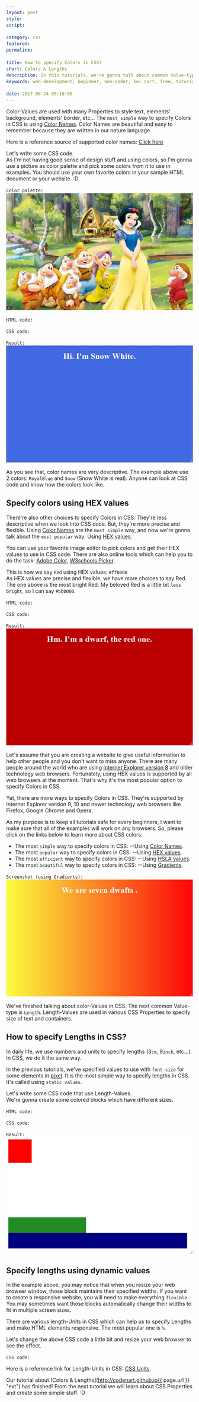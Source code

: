 ```yaml
---
layout: post
style:
script:

category: css
featured:
permalink:

title: How to specify Colors in CSS?
short: Colors & Lengths
description: In this tutorials, we're gonna talk about common Value-types in CSS. <br>Everyone of us loves colors in our own perspective. <br>So, let's start with CSS Colors. <i class="fa fa-heart"></i>
keywords: web development, beginner, non-coder, kei nart, free, tutorial, coding, programming, code nart, html, css, colors, units

date: 2017-08-24 05:10:00
---
```


<span id="simple"></span>
Color-Values are used with many Properties to style text, elements' background,
elements' border, etc... The `most simple` way to specify Colors in CSS is using
[Color Names](https://www.w3schools.com/colors/colors_groups.asp "ext"). Color
Names are beautiful and easy to remember because they are written in our nature
language.

Here is a reference source of supported color names:
[Click here](https://www.w3schools.com/colors/colors_groups.asp "ext")

Let's write some CSS code.  
As I'm not having good sense of design stuff and using colors, so I'm gonna use
a picture as color palette and pick some colors from it to use in examples. You
should use your own favorite colors in your sample HTML document or your website. :D

`Color palette:`
![snow white and 7 dwarfs](/images/css-3/palette.jpg)

`HTML code:`
<script src="https://gist.github.com/codenart/4947882eb4a902a8683ff76aa9553c33.js"></script>

`CSS code:`
<script src="https://gist.github.com/codenart/5e13d148bff2458e6048f8f70c58ccdb.js"></script>

`Result:`
![snow white](/images/css-3/snowwhite.jpg)

As you see that, color names are very descriptive. The example above use 2
colors: `RoyalBlue` and `Snow` (Snow White is real). Anyone can look at CSS code
and know how the colors look like.

## Specify colors using HEX values

There're also other choices to specify Colors in CSS. They're less descriptive
when we look into CSS code. But, they're more precise and flexible. Using
[Color Names](#simple "int") are the `most simple` way, and now we're gonna talk
about the `most popular` way: Using
[HEX values](https://www.w3schools.com/colors/colors_hexadecimal.asp "ext").

You can use your favorite image editor to pick colors and get their HEX values
to use in CSS code.
There are also online tools which can help you to do the task:
[Adobe Color](https://color.adobe.com/ "ext"),
[W3schools Picker](https://www.w3schools.com/colors/colors_picker.asp "ext").

This is how we say `Red` using HEX values: `#ff0000`  
As HEX values are precise and flexible, we have more choices to say Red. The one
above is the most bright Red. My beloved Red is a little bit `less bright`, so I
can say `#bb0000`.

`HTML code:`
<script src="https://gist.github.com/codenart/29964874e246275be3ddf9b7a2d1c747.js"></script>

`CSS code:`
<script src="https://gist.github.com/codenart/23e0508d1a1066f7521daea6a794aad2.js"></script>

`Result:`
![red dwarf](/images/css-3/reddwarf.jpg)

Let's assume that you are creating a website to give useful information to help
other people and you don't want to miss anyone. There are many people around the
world who are using
[Internet Explorer version 8](https://en.wikipedia.org/wiki/Internet_Explorer "ext")
and older technology web browsers. Fortunately, using HEX values is supported by
all web browsers at the moment. That's why it's the most popular option to
specify Colors in CSS.

Yet, there are more ways to specify Colors in CSS. They're supported by Internet
Explorer version 9, 10 and newer technology web browsers like Firefox, Google
Chrome and Opera.

As my purpose is to keep all tutorials safe for every beginners, I want to make
sure that all of the examples will work on any browsers. So, please click on the
links below to learn more about CSS colors:

- The most `simple` way to specify colors in CSS: --Using
[Color Names](https://www.w3schools.com/colors/colors_groups.asp "ext").
- The most `popular` way to specify colors in CSS: --Using
[HEX values](https://www.w3schools.com/colors/colors_hexadecimal.asp "ext").
- The most `efficient` way to specify colors in CSS: --Using
[HSLA values](https://www.w3schools.com/colors/colors_hsl.asp "ext").
- The most `beautiful` way to specify colors in CSS: --Using
[Gradients](https://www.w3schools.com/colors/colors_gradient.asp "ext").

`Screenshot (using Gradients):`
![7 dwarfs](/images/css-3/sevendwarfs.jpg)

We've finished talking about color-Values in CSS. The next common Value-type is
`Length`. Length-Values are used in various CSS Properties to specify size of
text and containers.

## How to specify Lengths in CSS?

In daily life, we use numbers and units to specify lengths (3`cm`, 9`inch`,
etc...).  
In CSS, we do it the same way.

In the previous tutorials, we've specified values to use with `font-size` for
some elements in [pixel](https://en.wikipedia.org/wiki/Pixel "ext"). It is the
most simple way to specify lengths in CSS. It's called using `static values`.

Let's write some CSS code that use Length-Values.  
We're gonna create some colored blocks which have different sizes.

`HTML code:`
<script src="https://gist.github.com/codenart/4ffbb4bc310d672bd422af91f341836f.js"></script>

`CSS code:`
<script src="https://gist.github.com/codenart/ee1a1f60dc27242eeb297039b8c7abee.js"></script>

`Result:`
![dimension](/images/css-3/dimension.jpg)

## Specify lengths using dynamic values

In the example above, you may notice that when you resize your web browser
window, those block maintains their specified widths. If you want to create a
responsive website, you will need to make everything `flexible`. You may
sometimes want those blocks automatically change their widths to fit in multiple
screen sizes.

There are various length-Units in CSS which can help us to specify Lengths and
make HTML elements responsive. The most popular one is `%`.

Let's change the above CSS code a little bit and resize your web browser to see
the effect.

`CSS code:`
<script src="https://gist.github.com/codenart/ec72e9b9586dfdbd05c8b12da592141f.js"></script>

Here is a reference link for Length-Units in CSS:
[CSS Units](https://www.w3schools.com/cssref/css_units.asp "ext").

Our tutorial about
[Colors & Lengths](http://codenart.github.io{{ page.url }} "ext")
has finished! From the next tutorial we will learn about CSS Properties and
create some simple stuff. :D

